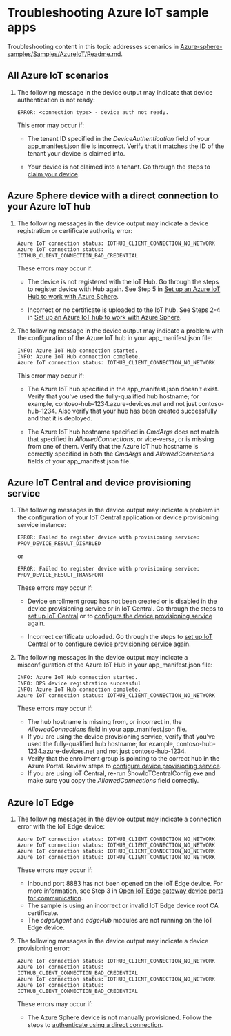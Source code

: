 # Troubleshooting Azure IoT sample apps

Troubleshooting content in this topic addresses scenarios in [Azure-sphere-samples/Samples/AzureIoT/Readme.md](https://github.com/Azure/azure-sphere-samples/blob/main/Samples/AzureIoT/README.md).

## All Azure IoT scenarios

1. The following message in the device output may indicate that device authentication is not ready:

   ```
   ERROR: <connection type> - device auth not ready.
   ```

   This error may occur if:

   - The tenant ID specified in the *DeviceAuthentication* field of your app_manifest.json file is incorrect. Verify that it matches the ID of the tenant your device is claimed into.

   - Your device is not claimed into a tenant. Go through the steps to [claim your device](https://docs.microsoft.com/azure-sphere/install/claim-device?tabs=cliv2beta).

## Azure Sphere device with a direct connection to your Azure IoT hub

1. The following messages in the device output may indicate a device registration or certificate authority error:

   ```
   Azure IoT connection status: IOTHUB_CLIENT_CONNECTION_NO_NETWORK
   Azure IoT connection status: IOTHUB_CLIENT_CONNECTION_BAD_CREDENTIAL
   ```
   These errors may occur if:

   - The device is not registered with the IoT Hub. Go through the steps to register device with Hub again. See Step 5 in [Set up an Azure IoT Hub to work with Azure Sphere](https://docs.microsoft.com/azure-sphere/app-development/setup-iot-hub#step-5.-create-an-x.509-device-in-your-iot-hub-for-your-azure-sphere-device).

   - Incorrect or no certificate is uploaded to the IoT hub. See Steps 2-4 in [Set up an Azure IoT hub to work with Azure Sphere](https://docs.microsoft.com/azure-sphere/app-development/setup-iot-hub).

2. The following message in the device output may indicate a problem with the configuration of the Azure IoT hub in your app_manifest.json file:

   ```
   INFO: Azure IoT Hub connection started.
   INFO: Azure IoT Hub connection complete.
   Azure IoT connection status: IOTHUB_CLIENT_CONNECTION_NO_NETWORK
   ```

   This error may occur if:

   - The Azure IoT hub specified in the app_manifest.json doesn't exist. Verify that you've used the fully-qualified hub hostname; for example, contoso-hub-1234.azure-devices.net and not just contoso-hub-1234. Also verify that your hub has been created successfully and that it is deployed.

   - The Azure IoT hub hostname specified in *CmdArgs* does not match that specified in *AllowedConnections*, or vice-versa, or is missing from one of them. Verify that the Azure IoT hub hostname is correctly specified in both the *CmdArgs* and *AllowedConnections* fields of your app_manifest.json file.

## Azure IoT Central and device provisioning service

1. The following messages in the device output may indicate a problem in the configuration of your IoT Central application or device provisioning service instance:

   ```
   ERROR: Failed to register device with provisioning service: PROV_DEVICE_RESULT_DISABLED
   ```

   or

   ```
   ERROR: Failed to register device with provisioning service: PROV_DEVICE_RESULT_TRANSPORT
   ```

   These errors may occur if:

   - Device enrollment group has not been created or is disabled in the device provisioning service or in IoT Central. Go through the steps to [set up IoT Central](https://docs.microsoft.com/azure-sphere/app-development/setup-iot-central?tabs=cliv2beta) or to [configure the device provisioning service](https://docs.microsoft.com/azure-sphere/app-development/setup-iot-hub-with-dps?tabs=cliv2beta) again.

   - Incorrect certificate uploaded. Go through the steps to [set up IoT Central](https://docs.microsoft.com/azure-sphere/app-development/setup-iot-central?tabs=cliv2beta) or to [configure device provisioning service](https://docs.microsoft.com/azure-sphere/app-development/setup-iot-hub-with-dps?tabs=cliv2beta) again.

2. The following messages in the device output may indicate a misconfiguration of the Azure IoT Hub in your app_manifest.json file:

   ```
   INFO: Azure IoT Hub connection started.
   INFO: DPS device registration successful
   INFO: Azure IoT Hub connection complete.
   Azure IoT connection status: IOTHUB_CLIENT_CONNECTION_NO_NETWORK
   ```

   These errors may occur if:

   - The hub hostname is missing from, or incorrect in, the *AllowedConnections* field in your app_manifest.json file.
   - If you are using the device provisioning service, verify that you've used the fully-qualified hub hostname; for example, contoso-hub-1234.azure-devices.net and not just contoso-hub-1234.
   - Verify that the enrollment group is pointing to the correct hub in the Azure Portal. Review steps to [configure device provisioning service](https://docs.microsoft.com/azure-sphere/app-development/setup-iot-hub-with-dps?tabs=cliv2beta).
   - If you are using IoT Central, re-run ShowIoTCentralConfig.exe and make sure you copy the *AllowedConnections* field correctly.

## Azure IoT Edge

1. The following messages in the device output may indicate a connection error with the IoT Edge device:

    ```
    Azure IoT connection status: IOTHUB_CLIENT_CONNECTION_NO_NETWORK
    Azure IoT connection status: IOTHUB_CLIENT_CONNECTION_NO_NETWORK
    Azure IoT connection status: IOTHUB_CLIENT_CONNECTION_NO_NETWORK
    Azure IoT connection status: IOTHUB_CLIENT_CONNECTION_NO_NETWORK
    ```

   These errors may occur if:

   - Inbound port 8883 has not been opened on the IoT Edge device. For more information, see Step 3 in [Open IoT Edge gateway device ports for communication](https://docs.microsoft.com/azure-sphere/app-development/setup-iot-edge#step-3-open-iot-edge-gateway-device-ports-for-communication).
   - The sample is using an incorrect or invalid IoT Edge device root CA certificate.
   - The *edgeAgent* and *edgeHub* modules are not running on the IoT Edge device.

1. The following messages in the device output may indicate a device provisioning error:

    ```
    Azure IoT connection status: IOTHUB_CLIENT_CONNECTION_NO_NETWORK
    Azure IoT connection status: IOTHUB_CLIENT_CONNECTION_BAD_CREDENTIAL
    Azure IoT connection status: IOTHUB_CLIENT_CONNECTION_NO_NETWORK
    Azure IoT connection status: IOTHUB_CLIENT_CONNECTION_BAD_CREDENTIAL
    ```

   These errors may occur if:

   - The Azure Sphere device is not manually provisioned. Follow the steps to [authenticate using a direct connection](https://docs.microsoft.com/azure-sphere/app-development/setup-iot-hub?tabs=cliv2beta).
